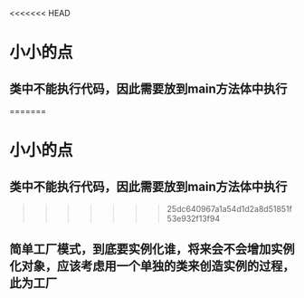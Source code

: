 <<<<<<< HEAD
# 小小的点
## 类中不能执行代码，因此需要放到main方法体中执行
=======
# 小小的点
## 类中不能执行代码，因此需要放到main方法体中执行
>>>>>>> 25dc640967a1a54d1d2a8d51851f53e932f13f94
## 简单工厂模式，到底要实例化谁，将来会不会增加实例化对象，应该考虑用一个单独的类来创造实例的过程，此为工厂